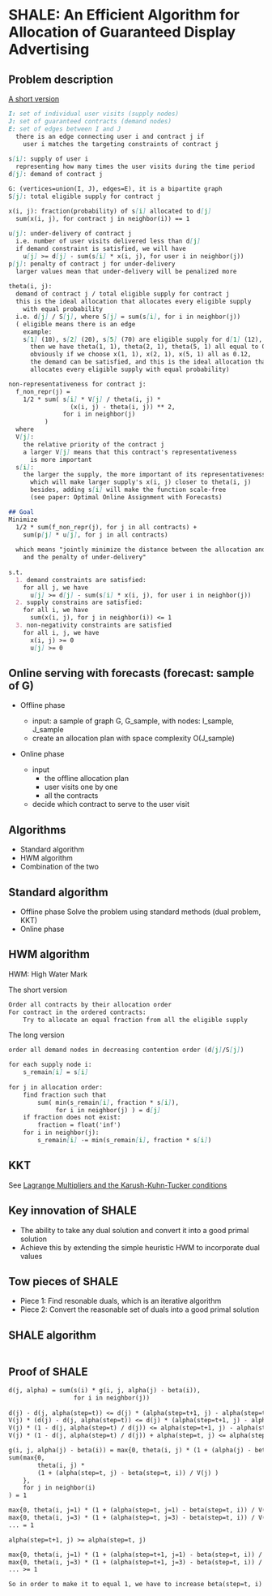 # SHALE: An Efficient Algorithm for Allocation of Guaranteed Display Advertising

## Problem description
[A short version](opt_online_assign_w_f.md#problem-description)
```markdown
I: set of individual user visits (supply nodes)
J: set of guaranteed contracts (demand nodes)
E: set of edges between I and J
  there is an edge connecting user i and contract j if 
    user i matches the targeting constraints of contract j
     
s[i]: supply of user i
  representing how many times the user visits during the time period
d[j]: demand of contract j

G: (vertices=union(I, J), edges=E), it is a bipartite graph
S[j]: total eligible supply for contract j

x(i, j): fraction(probability) of s[i] allocated to d[j]
  sum(x(i, j), for contract j in neighbor(i)) == 1
         
u[j]: under-delivery of contract j
  i.e. number of user visits delivered less than d[j]
  if demand constraint is satisfied, we will have
    u[j] >= d[j] - sum(s[i] * x(i, j), for user i in neighbor(j))
p[j]: penalty of contract j for under-delivery
  larger values mean that under-delivery will be penalized more
        
theta(i, j): 
  demand of contract j / total eligible supply for contract j
  this is the ideal allocation that allocates every eligible supply
    with equal probability
  i.e. d[j] / S[j], where S[j] = sum(s[i], for i in neighbor(j))
  ( eligible means there is an edge
    example:
    s[1] (10), s[2] (20), s[5] (70) are eligible supply for d[1] (12),
      then we have theta(1, 1), theta(2, 1), theta(5, 1) all equal to 0.12
      obviously if we choose x(1, 1), x(2, 1), x(5, 1) all as 0.12,
      the demand can be satisfied, and this is the ideal allocation that
      allocates every eligible supply with equal probability)

non-representativeness for contract j:
  f_non_repr(j) = 
    1/2 * sum( s[i] * V[j] / theta(i, j) * 
                 (x(i, j) - theta(i, j)) ** 2,
               for i in neighbor(j)
          )
  where
  V[j]: 
    the relative priority of the contract j
    a larger V[j] means that this contract's representativeness 
      is more important
  s[i]:
    the larger the supply, the more important of its representativeness,
      which will make larger supply's x(i, j) closer to theta(i, j)
      besides, adding s[i] will make the function scale-free
      (see paper: Optimal Online Assignment with Forecasts)

## Goal
Minimize
  1/2 * sum(f_non_repr(j), for j in all contracts) + 
    sum(p[j] * u[j], for j in all contracts)
    
  which means "jointly minimize the distance between the allocation and its ideal one,
    and the penalty of under-delivery"
    
s.t.
  1. demand constraints are satisfied:
    for all j, we have
      u[j] >= d[j] - sum(s[i] * x(i, j), for user i in neighbor(j))
  2. supply constrains are satisfied:
    for all i, we have
      sum(x(i, j), for j in neighbor(i)) <= 1
  3. non-negativity constraints are satisfied
    for all i, j, we have
      x(i, j) >= 0
      u[j] >= 0
```

## Online serving with forecasts (forecast: sample of G)
- Offline phase
  - input: a sample of graph G, G_sample, with nodes: I_sample, J_sample
  - create an allocation plan with space complexity O(J_sample)
  
- Online phase
  - input
    - the offline allocation plan
    - user visits one by one
    - all the contracts
  - decide which contract to serve to the user visit

## Algorithms
- Standard algorithm
- HWM algorithm
- Combination of the two 

## Standard algorithm
- Offline phase
Solve the problem using standard methods (dual problem, KKT)
- Online phase


## HWM algorithm
HWM: High Water Mark

The short version
```markdown
Order all contracts by their allocation order 
For contract in the ordered contracts:
    Try to allocate an equal fraction from all the eligible supply
```

The long version
```markdown
order all demand nodes in decreasing contention order (d[j]/S[j])

for each supply node i:
    s_remain[i] = s[i]
    
for j in allocation order:
    find fraction such that 
        sum( min(s_remain[i], fraction * s[i]), 
             for i in neighbor(j) ) = d[j]
    if fraction does not exist:
        fraction = float('inf')
    for i in neighbor(j):
        s_remain[i] -= min(s_remain[i], fraction * s[i])
```

## KKT
See [Lagrange Multipliers and the Karush-Kuhn-Tucker conditions](http://www.csc.kth.se/utbildning/kth/kurser/DD3364/Lectures/KKT.pdf)

## Key innovation of SHALE
- The ability to take any dual solution and convert it into a good primal solution
- Achieve this by extending the simple heuristic HWM to incorporate dual values

## Tow pieces of SHALE
- Piece 1: Find resonable duals, which is an iterative algorithm
- Piece 2: Convert the reasonable set of duals into a good primal solution

## SHALE algorithm
```markdown

```

## Proof of SHALE
```markdown
d(j, alpha) = sum(s(i) * g(i, j, alpha(j) - beta(i)),
                  for i in neighbor(j))
                  
d(j) - d(j, alpha(step=t)) <= d(j) * (alpha(step=t+1, j) - alpha(step=t, j) / V(j)
V(j) * (d(j) - d(j, alpha(step=t)) <= d(j) * (alpha(step=t+1, j) - alpha(step=t, j))
V(j) * (1 - d(j, alpha(step=t) / d(j)) <= alpha(step=t+1, j) - alpha(step=t, j)
V(j) * (1 - d(j, alpha(step=t) / d(j)) + alpha(step=t, j) <= alpha(step=t+1, j)

g(i, j, alpha(j) - beta(i)) = max{0, theta(i, j) * (1 + (alpha(j) - beta(i))/V(j) )}
sum(max{0, 
        theta(i, j) * 
        (1 + (alpha(step=t, j) - beta(step=t, i)) / V(j) ) 
    },
    for j in neighbor(i) 
) = 1

max{0, theta(i, j=1) * (1 + (alpha(step=t, j=1) - beta(step=t, i)) / V(j) ) } +
max{0, theta(i, j=3) * (1 + (alpha(step=t, j=3) - beta(step=t, i)) / V(j) ) } +
... = 1

alpha(step=t+1, j) >= alpha(step=t, j) 

max{0, theta(i, j=1) * (1 + (alpha(step=t+1, j=1) - beta(step=t, i)) / V(j) ) } +
max{0, theta(i, j=3) * (1 + (alpha(step=t+1, j=3) - beta(step=t, i)) / V(j) ) } +
... >= 1

So in order to make it to equal 1, we have to increase beta(step=t, i) as beta(step=t+1, i)
```
